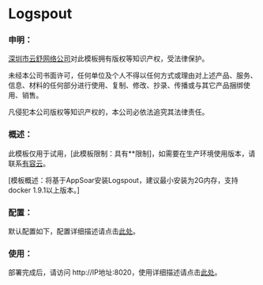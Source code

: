 # Logspout


### 申明：

[深圳市云舒网络公司](www.youruncloud.com)对此模板拥有版权等知识产权，受法律保护。

未经本公司书面许可，任何单位及个人不得以任何方式或理由对上述产品、服务、信息、材料的任何部分进行使用、复制、修改、抄录、传播或与其它产品捆绑使用、销售。

凡侵犯本公司版权等知识产权的，本公司必依法追究其法律责任。

### 概述：

此模板仅用于试用，[此模板限制：具有**限制]，如需要在生产环境使用版本，请联系[有容云](www.youruncloud.com)。

[模板概述：将基于AppSoar安装Logspout，建议最小安装为2G内存，支持docker 1.9.1以上版本。]

### 配置：

默认配置如下，配置详细描述请点击[此处](http://www.youruncloud.com/help/115.html)。

### 使用：

部署完成后，请访问 http://IP地址:8020，使用详细描述请点击[此处](http://www.youruncloud.com/help/115.html)。
